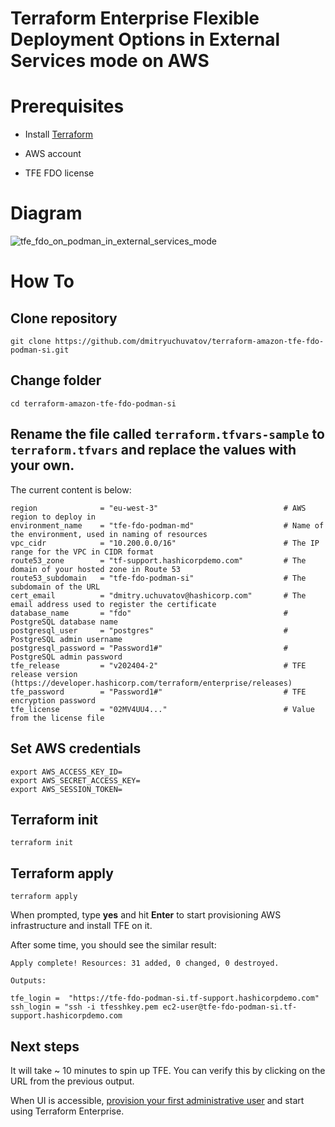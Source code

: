 # Terraform Enterprise Flexible Deployment Options in External Services mode on AWS

# Prerequisites
* Install [Terraform](https://developer.hashicorp.com/terraform/tutorials/aws-get-started/install-cli)

* AWS account

* TFE FDO license

# Diagram

![tfe_fdo_on_podman_in_external_services_mode](https://github.com/dmitryuchuvatov/terraform-amazon-tfe-fdo-podman-si/assets/119931089/f1c984ac-c083-4f43-ae64-0376a187f5bd)


# How To

## Clone repository

```
git clone https://github.com/dmitryuchuvatov/terraform-amazon-tfe-fdo-podman-si.git
```

## Change folder

```
cd terraform-amazon-tfe-fdo-podman-si
```

## Rename the file called `terraform.tfvars-sample` to `terraform.tfvars` and replace the values with your own.
The current content is below:

```
region              = "eu-west-3"                            # AWS region to deploy in
environment_name    = "tfe-fdo-podman-md"                    # Name of the environment, used in naming of resources
vpc_cidr            = "10.200.0.0/16"                        # The IP range for the VPC in CIDR format
route53_zone        = "tf-support.hashicorpdemo.com"         # The domain of your hosted zone in Route 53
route53_subdomain   = "tfe-fdo-podman-si"                    # The subdomain of the URL
cert_email          = "dmitry.uchuvatov@hashicorp.com"       # The email address used to register the certificate
database_name       = "fdo"                                  # PostgreSQL database name
postgresql_user     = "postgres"                             # PostgreSQL admin username
postgresql_password = "Password1#"                           # PostgreSQL admin password
tfe_release         = "v202404-2"                            # TFE release version (https://developer.hashicorp.com/terraform/enterprise/releases)
tfe_password        = "Password1#"                           # TFE encryption password
tfe_license         = "02MV4UU4..."                          # Value from the license file                                   
```

## Set AWS credentials

```
export AWS_ACCESS_KEY_ID=
export AWS_SECRET_ACCESS_KEY=
export AWS_SESSION_TOKEN=
```

## Terraform init
```
terraform init
```

## Terraform apply

```
terraform apply
```

When prompted, type **yes** and hit **Enter** to start provisioning AWS infrastructure and install TFE on it.

After some time, you should see the similar result:

```
Apply complete! Resources: 31 added, 0 changed, 0 destroyed.

Outputs:

tfe_login =  "https://tfe-fdo-podman-si.tf-support.hashicorpdemo.com"
ssh_login = "ssh -i tfesshkey.pem ec2-user@tfe-fdo-podman-si.tf-support.hashicorpdemo.com
```

## Next steps
It will take ~ 10 minutes to spin up TFE. You can verify this by clicking on the URL from the previous output.

When UI is accessible, [provision your first administrative user](https://developer.hashicorp.com/terraform/enterprise/flexible-deployments/install/initial-admin-user) and start using Terraform Enterprise.

